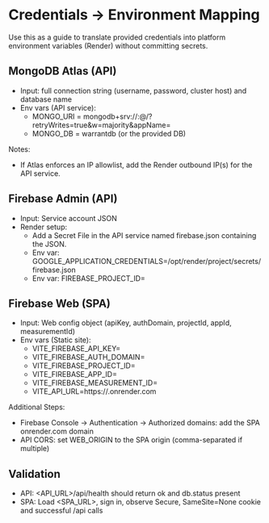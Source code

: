 # Credentials → Environment Mapping

Use this as a guide to translate provided credentials into platform environment variables (Render) without committing secrets.

## MongoDB Atlas (API)
- Input: full connection string (username, password, cluster host) and database name
- Env vars (API service):
  - MONGO_URI = mongodb+srv://<user>:<pass>@<cluster>/?retryWrites=true&w=majority&appName=<AppName>
  - MONGO_DB = warrantdb (or the provided DB)

Notes:
- If Atlas enforces an IP allowlist, add the Render outbound IP(s) for the API service.

## Firebase Admin (API)
- Input: Service account JSON
- Render setup:
  - Add a Secret File in the API service named firebase.json containing the JSON.
  - Env var: GOOGLE_APPLICATION_CREDENTIALS=/opt/render/project/secrets/firebase.json
  - Env var: FIREBASE_PROJECT_ID=<project-id>

## Firebase Web (SPA)
- Input: Web config object (apiKey, authDomain, projectId, appId, measurementId)
- Env vars (Static site):
  - VITE_FIREBASE_API_KEY=<apiKey>
  - VITE_FIREBASE_AUTH_DOMAIN=<authDomain>
  - VITE_FIREBASE_PROJECT_ID=<projectId>
  - VITE_FIREBASE_APP_ID=<appId>
  - VITE_FIREBASE_MEASUREMENT_ID=<measurementId>
  - VITE_API_URL=https://<api-service>.onrender.com

Additional Steps:
- Firebase Console → Authentication → Authorized domains: add the SPA onrender.com domain
- API CORS: set WEB_ORIGIN to the SPA origin (comma-separated if multiple)

## Validation
- API: <API_URL>/api/health should return ok and db.status present
- SPA: Load <SPA_URL>, sign in, observe Secure, SameSite=None cookie and successful /api calls
